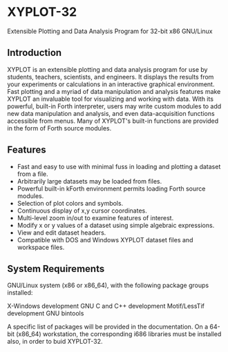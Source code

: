 # XYPLOT-32
Extensible Plotting and Data Analysis Program for 32-bit x86 GNU/Linux

## Introduction
XYPLOT is an extensible plotting and data analysis program for use by students, teachers, scientists, and engineers. It displays the results from your experiments or calculations in an interactive graphical environment. Fast plotting and a myriad of data manipulation and analysis features make XYPLOT an invaluable tool for visualizing and working with data. With its powerful, built-in Forth interpreter, users may write custom modules to add new data manipulation and analysis, and even data-acquisition functions accessible from menus. Many of XYPLOT's built-in functions are provided in the form of Forth source modules.

## Features

* Fast and easy to use with minimal fuss in loading and plotting a dataset from a file.
* Arbitrarily large datasets may be loaded from files.
* Powerful built-in kForth environment permits loading Forth source modules.
* Selection of plot colors and symbols.
* Continuous display of x,y cursor coordinates.
* Multi-level zoom in/out to examine features of interest.
* Modify x or y values of a dataset using simple algebraic expressions.
* View and edit dataset headers.
* Compatible with DOS and Windows XYPLOT dataset files and workspace files.

## System Requirements

GNU/Linux system (x86 or x86_64), with the following package groups installed:

  X-Windows development
  GNU C and C++ development
  Motif/LessTif development
  GNU bintools

A specific list of packages will be provided in the documentation. On a 64-bit (x86_64) workstation, the corresponding i686 libraries must be installed also, in order to buid XYPLOT-32.
